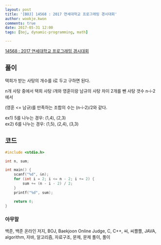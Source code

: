 ```yaml
---
layout: post
title: '[BOJ] 14568 : 2017 연세대학교 프로그래밍 경시대회'
author: wookje.kwon
comments: true
date: 2017-05-31 12:00
tags: [boj, dynamic-programming, math]

---
```


[14568 : 2017 연세대학교 프로그래밍 경시대회](https://www.acmicpc.net/problem/14568)

## 풀이

택희가 받는 사탕의 개수를 i로 두고 구하면 된다.

n개 사탕 중에서 택희 사탕 i개와 영훈이랑 남규의 사탕 차이 2개를 뺀 사탕 갯수 n-i-2에서

(영훈 <= 남규)를 만족하는 조합의 수는 (n-i-2)/2와 같다.

ex1) 5를 나누는 경우: (1,4), (2,3)  
ex2) 6를 나누는 경우: (1,5), (2,4), (3,3) 

## 코드

```cpp
#include <stdio.h>

int n, sum;

int main() {
	scanf("%d", &n);
	for (int i = 2; i <= n - 2; i += 2) {
		sum += (n - i - 2) / 2;
	}
	printf("%d", sum);

	return 0;
}
```

### 아무말  
백준, 백준 온라인 저지, BOJ, Baekjoon Online Judge, C, C++, 씨, 씨쁠쁠, JAVA, algorithm, 자바, 알고리즘, 자료구조, 문제, 문제 풀이, 풀이